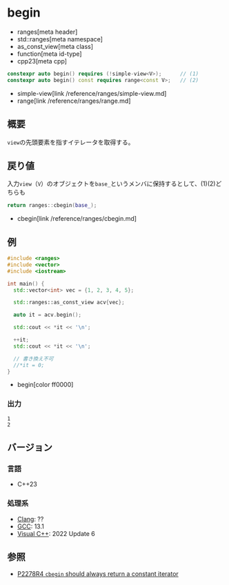 # begin
* ranges[meta header]
* std::ranges[meta namespace]
* as_const_view[meta class]
* function[meta id-type]
* cpp23[meta cpp]

```cpp
constexpr auto begin() requires (!simple-view<V>);      // (1)
constexpr auto begin() const requires range<const V>;   // (2)
```
* simple-view[link /reference/ranges/simple-view.md]
* range[link /reference/ranges/range.md]

## 概要

`view`の先頭要素を指すイテレータを取得する。

## 戻り値

入力`view`（`V`）のオブジェクトを`base_`というメンバに保持するとして、(1)(2)どちらも

```cpp
return ranges::cbegin(base_);
```
* cbegin[link /reference/ranges/cbegin.md]

## 例

```cpp example
#include <ranges>
#include <vector>
#include <iostream>

int main() {
  std::vector<int> vec = {1, 2, 3, 4, 5};

  std::ranges::as_const_view acv{vec};

  auto it = acv.begin();

  std::cout << *it << '\n';

  ++it;
  std::cout << *it << '\n';

  // 書き換え不可
  //*it = 0;
}
```
* begin[color ff0000]

### 出力

```
1
2
```

## バージョン
### 言語
- C++23

### 処理系
- [Clang](/implementation.md#clang): ??
- [GCC](/implementation.md#gcc): 13.1
- [Visual C++](/implementation.md#visual_cpp): 2022 Update 6

## 参照

- [P2278R4 `cbegin` should always return a constant iterator](https://www.open-std.org/jtc1/sc22/wg21/docs/papers/2022/p2278r4.html)

